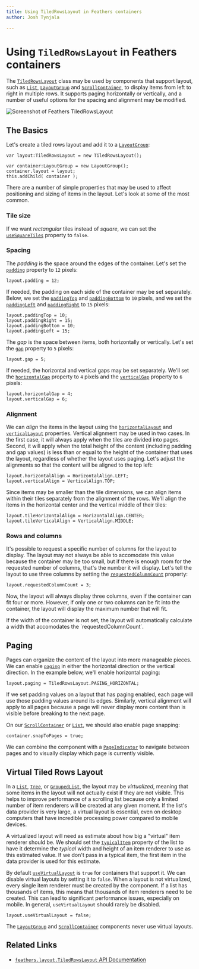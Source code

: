 ```yaml
---
title: Using TiledRowsLayout in Feathers containers  
author: Josh Tynjala

---
```

# Using `TiledRowsLayout` in Feathers containers

The [`TiledRowsLayout`](../api-reference/feathers/layout/TiledRowsLayout.html) class may be used by components that support layout, such as [`List`](list.html), [`LayoutGroup`](layout-group.html) and [`ScrollContainer`](scroll-container.html), to display items from left to right in multiple rows. It supports paging horizontally or vertically, and a number of useful options for the spacing and alignment may be modified.

<picture><img src="images/tiled-rows-layout.png" srcset="images/tiled-rows-layout@2x.png 2x" alt="Screenshot of Feathers TiledRowsLayout" /></picture>

## The Basics

Let's create a tiled rows layout and add it to a [`LayoutGroup`](layout-group.html):

``` code
var layout:TiledRowsLayout = new TiledRowsLayout();
 
var container:LayoutGroup = new LayoutGroup();
container.layout = layout;
this.addChild( container );
```

There are a number of simple properties that may be used to affect positioning and sizing of items in the layout. Let's look at some of the most common.

### Tile size

If we want *rectangular* tiles instead of *square*, we can set the [`useSquareTiles`](../api-reference/feathers/layout/TiledRowsLayout.html#useSquareTiles) property to `false`.

### Spacing

The *padding* is the space around the edges of the container. Let's set the [`padding`](../api-reference/feathers/layout/TiledRowsLayout.html#padding) property to `12` pixels:

``` code
layout.padding = 12;
```

If needed, the padding on each side of the container may be set separately. Below, we set the [`paddingTop`](../api-reference/feathers/layout/TiledRowsLayout.html#paddingTop) and [`paddingBottom`](../api-reference/feathers/layout/TiledRowsLayout.html#paddingBottom) to `10` pixels, and we set the [`paddingLeft`](../api-reference/feathers/layout/TiledRowsLayout.html#paddingLeft) and [`paddingRight`](../api-reference/feathers/layout/TiledRowsLayout.html#paddingRight) to `15` pixels:

``` code
layout.paddingTop = 10;
layout.paddingRight = 15;
layout.paddingBottom = 10;
layout.paddingLeft = 15;
```

The *gap* is the space between items, both horizontally or vertically. Let's set the [`gap`](../api-reference/feathers/layout/TiledRowsLayout.html#gap) property to `5` pixels:

``` code
layout.gap = 5;
```

If needed, the horizontal and vertical gaps may be set separately. We'll set the [`horizontalGap`](../api-reference/feathers/layout/TiledRowsLayout.html#horizontalGap) property to `4` pixels and the [`verticalGap`](../api-reference/feathers/layout/TiledRowsLayout.html#verticalGap) property to `6` pixels:

``` code
layout.horizontalGap = 4;
layout.verticalGap = 6;
```

### Alignment

We can *align* the items in the layout using the [`horizontalLayout`](../api-reference/feathers/layout/TiledRowsLayout.html#horizontalAlign) and [`verticalLayout`](../api-reference/feathers/layout/TiledRowsLayout.html#verticalAlign) properties. Vertical alignment may be used in two cases. In the first case, it will always apply when the tiles are divided into pages. Second, it will apply when the total height of the content (including padding and gap values) is less than or equal to the height of the container that uses the layout, regardless of whether the layout uses paging. Let's adjust the alignments so that the content will be aligned to the top left:

``` code
layout.horizontalAlign = HorizontalAlign.LEFT;
layout.verticalAlign = VerticalAlign.TOP;
```

Since items may be smaller than the tile dimensions, we can align items within their tiles separately from the alignment of the rows. We'll align the items in the horizontal center and the vertical middle of their tiles:

``` code
layout.tileHorizontalAlign = HorizontalAlign.CENTER;
layout.tileVerticalAlign = VerticalAlign.MIDDLE;
```

### Rows and columns

It's possible to request a specific number of columns for the layout to display. The layout may not always be able to accomodate this value because the container may be too small, but if there is enough room for the requested number of columns, that's the number it will display. Let's tell the layout to use three columns by setting the [`requestedColumnCount`](../api-reference/feathers/layout/TiledRowsLayout.html#requestedColumnCount) property:

``` code
layout.requestedColumnCount = 3;
```

Now, the layout will always display three columns, even if the container can fit four or more. However, if only one or two columns can be fit into the container, the layout will display the maximum number that will fit.

<aside class="info">If the width of the container is not set, the layout will automatically calculate a width that accomodates the `requestedColumnCount`.</aside>

## Paging

Pages can organize the content of the layout into more manageable pieces. We can enable [`paging`](../api-reference/feathers/layout/TiledRowsLayout.html#paging) in either the horizontal direction or the vertical direction. In the example below, we'll enable horizontal paging:

``` code
layout.paging = TiledRowsLayout.PAGING_HORIZONTAL;
```

If we set padding values on a layout that has paging enabled, each page will use those padding values around its edges. Similarly, vertical alignment will apply to all pages because a page will never display more content than is visible before breaking to the next page.

On our [`ScrollContainer`](scroll-container.html) or [`List`](list.html), we should also enable page snapping:

``` code
container.snapToPages = true;
```

We can combine the component with a [`PageIndicator`](page-indicator.html) to navigate between pages and to visually display which page is currently visible.

## Virtual Tiled Rows Layout

In a [`List`](list.html), [`Tree`](tree.html), or [`GroupedList`](grouped-list.html), the layout may be *virtualized*, meaning that some items in the layout will not actually exist if they are not visible. This helps to improve performance of a scrolling list because only a limited number of item renderers will be created at any given moment. If the list's data provider is very large, a virtual layout is essential, even on desktop computers that have incredible processing power compared to mobile devices.

A virtualized layout will need as estimate about how big a "virtual" item renderer should be. We should set the [`typicalItem`](../api-reference/feathers/controls/List.html#typicalItem) property of the list to have it determine the *typical* width and height of an item renderer to use as this estimated value. If we don't pass in a typical item, the first item in the data provider is used for this estimate.

By default [`useVirtualLayout`](../api-reference/feathers/layout/TiledRowsLayout.html#useVirtualLayout) is `true` for containers that support it. We can disable virtual layouts by setting it to `false`. When a layout is not virtualized, every single item renderer must be created by the component. If a list has thousands of items, this means that thousands of item renderers need to be created. This can lead to significant performance issues, especially on mobile. In general, `useVirtualLayout` should rarely be disabled.

``` code
layout.useVirtualLayout = false;
```

The [`LayoutGroup`](layout-group.html) and [`ScrollContainer`](scroll-container.html) components never use virtual layouts.

## Related Links

-   [`feathers.layout.TiledRowsLayout` API Documentation](../api-reference/feathers/layout/TiledRowsLayout.html)
